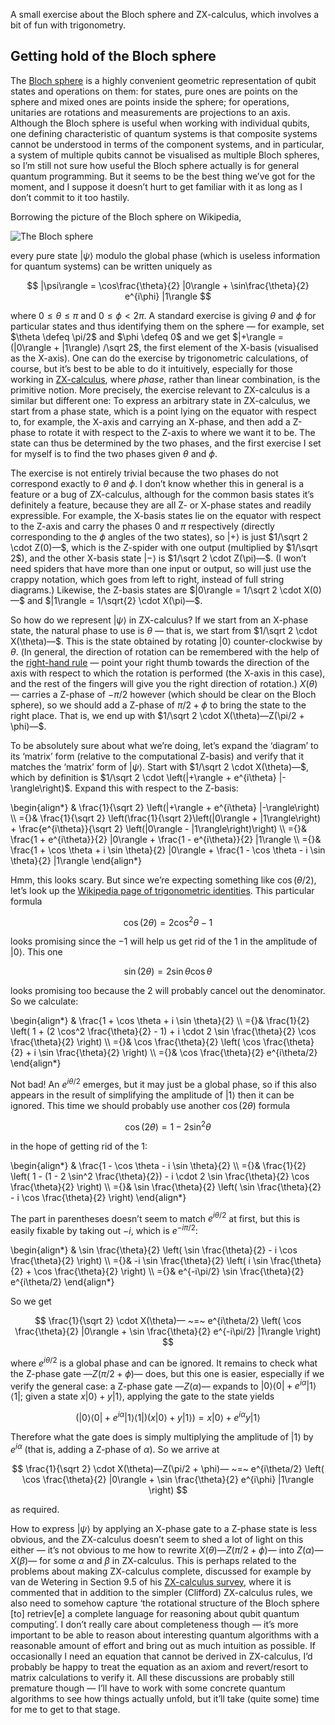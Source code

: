 A small exercise about the Bloch sphere and ZX-calculus, which involves a bit of fun with trigonometry.

## Getting hold of the Bloch sphere

The [Bloch sphere](https://en.wikipedia.org/wiki/Bloch_sphere) is a highly convenient geometric representation of qubit states and operations on them: for states, pure ones are points on the sphere and mixed ones are points inside the sphere; for operations, unitaries are rotations and measurements are projections to an axis.
Although the Bloch sphere is useful when working with individual qubits, one defining characteristic of quantum systems is that composite systems cannot be understood in terms of the component systems, and in particular, a system of multiple qubits cannot be visualised as multiple Bloch spheres, so I’m still not sure how useful the Bloch sphere actually is for general quantum programming.
But it seems to be the best thing we’ve got for the moment, and I suppose it doesn’t hurt to get familiar with it as long as I don’t commit to it too hastily.

Borrowing the picture of the Bloch sphere on Wikipedia,

![The Bloch sphere](https://upload.wikimedia.org/wikipedia/commons/6/6b/Bloch_sphere.svg)

every pure state $|\psi\rangle$ modulo the global phase (which is useless information for quantum systems) can be written uniquely as

$$ |\psi\rangle = \cos\frac{\theta}{2} |0\rangle + \sin\frac{\theta}{2} e^{i\phi} |1\rangle $$

where $0 \leq \theta \leq \pi$ and $0 \leq \phi < 2\pi$.
A standard exercise is giving $\theta$ and $\phi$ for particular states and thus identifying them on the sphere — for example, set $\theta \defeq \pi/2$ and $\phi \defeq 0$ and we get  $|+\rangle = (|0\rangle + |1\rangle) /\sqrt 2$, the first element of the X-basis (visualised as the X-axis).
One can do the exercise by trigonometric calculations, of course, but it’s best to be able to do it intuitively, especially for those working in [ZX-calculus](https://en.wikipedia.org/wiki/ZX-calculus), where *phase*, rather than linear combination, is the primitive notion.
More precisely, the exercise relevant to ZX-calculus is a similar but different one:
To express an arbitrary state in ZX-calculus, we start from a phase state, which is a point lying on the equator with respect to, for example, the X-axis and carrying an X-phase, and then add a Z-phase to rotate it with respect to the Z-axis to where we want it to be.
The state can thus be determined by the two phases, and the first exercise I set for myself is to find the two phases given $\theta$ and $\phi$.

The exercise is not entirely trivial because the two phases do not correspond exactly to $\theta$ and $\phi$.
I don’t know whether this in general is a feature or a bug of ZX-calculus, although for the common basis states it’s definitely a feature, because they are all Z- or X-phase states and readily expressible.
For example, the X-basis states lie on the equator with respect to the Z-axis and carry the phases $0$ and $\pi$ respectively (directly corresponding to the $\phi$ angles of the two states), so $|+\rangle$ is just $1/\sqrt 2 \cdot Z(0)—$, which is the Z-spider with one output (multiplied by $1/\sqrt 2$), and the other X-basis state $|-\rangle$ is $1/\sqrt 2 \cdot Z(\pi)—$.
(I won’t need spiders that have more than one input or output, so will just use the crappy notation, which goes from left to right, instead of full string diagrams.)
Likewise, the Z-basis states are $|0\rangle = 1/\sqrt 2 \cdot X(0)—$ and $|1\rangle = 1/\sqrt{2} \cdot X(\pi)—$.

So how do we represent $|\psi\rangle$ in ZX-calculus?
If we start from an X-phase state, the natural phase to use is $\theta$ — that is, we start from $1/\sqrt 2 \cdot X(\theta)—$.
This is the state obtained by rotating $|0\rangle$ counter-clockwise by $\theta$.
(In general, the direction of rotation can be remembered with the help of the [right-hand rule](https://en.wikipedia.org/wiki/Right-hand_rule) — point your right thumb towards the direction of the axis with respect to which the rotation is performed (the X-axis in this case), and the rest of the fingers will give you the right direction of rotation.)
$X(\theta)—$ carries a Z-phase of $-\pi/2$ however (which should be clear on the Bloch sphere), so we should add a Z-phase of $\pi/2 + \phi$ to bring the state to the right place.
That is, we end up with $1/\sqrt 2 \cdot X(\theta)—Z(\pi/2 + \phi)—$.

To be absolutely sure about what we’re doing, let’s expand the ‘diagram’ to its ‘matrix’ form (relative to the computational Z-basis) and verify that it matches the ‘matrix’ form of $|\psi\rangle$.
Start with $1/\sqrt 2 \cdot X(\theta)—$, which by definition is $1/\sqrt 2 \cdot \left(|+\rangle + e^{i\theta} |-\rangle\right)$.
Expand this with respect to the Z-basis:

\begin{align*}
   & \frac{1}{\sqrt 2} \left(|+\rangle + e^{i\theta} |-\rangle\right) \\\\
={}& \frac{1}{\sqrt 2} \left(\frac{1}{\sqrt 2}\left(|0\rangle + |1\rangle\right) + \frac{e^{i\theta}}{\sqrt 2} \left(|0\rangle - |1\rangle\right)\right) \\\\
={}& \frac{1 + e^{i\theta}}{2} |0\rangle + \frac{1 - e^{i\theta}}{2} |1\rangle \\\\
={}& \frac{1 + \cos \theta + i \sin \theta}{2} |0\rangle + \frac{1 - \cos \theta - i \sin \theta}{2} |1\rangle
\end{align*}

Hmm, this looks scary.
But since we’re expecting something like $\cos (\theta/2)$, let’s look up the [Wikipedia page of trigonometric identities](https://en.wikipedia.org/wiki/List_of_trigonometric_identities#Double-angle_formulae).
This particular formula

$$ \cos (2\theta) = 2 \cos^2 \theta - 1 $$

looks promising since the $-1$ will help us get rid of the $1$ in the amplitude of $|0\rangle$.
This one

$$ \sin (2\theta) = 2 \sin \theta \cos \theta $$

looks promising too because the $2$ will probably cancel out the denominator.
So we calculate:

\begin{align*}
   & \frac{1 + \cos \theta + i \sin \theta}{2} \\\\
={}& \frac{1}{2} \left( 1 + (2 \cos^2 \frac{\theta}{2} - 1) + i \cdot 2 \sin \frac{\theta}{2} \cos \frac{\theta}{2} \right) \\\\
={}& \cos \frac{\theta}{2} \left( \cos \frac{\theta}{2} + i \sin \frac{\theta}{2} \right) \\\\
={}& \cos \frac{\theta}{2} e^{i\theta/2}
\end{align*}

Not bad!
An $e^{i\theta/2}$ emerges, but it may just be a global phase, so if this also appears in the result of simplifying the amplitude of $|1\rangle$ then it can be ignored.
This time we should probably use another $\cos(2\theta)$ formula

$$ \cos (2\theta) = 1 - 2 \sin^2 \theta $$

in the hope of getting rid of the $1$:

\begin{align*}
   & \frac{1 - \cos \theta - i \sin \theta}{2} \\\\
={}& \frac{1}{2} \left( 1 - (1 - 2 \sin^2 \frac{\theta}{2}) - i \cdot 2 \sin \frac{\theta}{2} \cos \frac{\theta}{2} \right) \\\\
={}& \sin \frac{\theta}{2} \left( \sin \frac{\theta}{2} - i \cos \frac{\theta}{2} \right)
\end{align*}

The part in parentheses doesn’t seem to match $e^{i\theta/2}$ at first, but this is easily fixable by taking out $-i$, which is $e^{-i\pi/2}$:

\begin{align*}
   & \sin \frac{\theta}{2} \left( \sin \frac{\theta}{2} - i \cos \frac{\theta}{2} \right) \\\\
={}& -i \sin \frac{\theta}{2} \left( i \sin \frac{\theta}{2} + \cos \frac{\theta}{2} \right) \\\\
={}& e^{-i\pi/2} \sin \frac{\theta}{2} e^{i\theta/2}
\end{align*}

So we get

$$ \frac{1}{\sqrt 2} \cdot X(\theta)— ~=~ e^{i\theta/2} \left( \cos \frac{\theta}{2} |0\rangle + \sin \frac{\theta}{2} e^{-i\pi/2} |1\rangle \right) $$

where $e^{i\theta/2}$ is a global phase and can be ignored.
It remains to check what the Z-phase gate $—Z(\pi/2 + \phi)—$ does, but this one is easier, especially if we verify the general case: a Z-phase gate $—Z(\alpha)—$ expands to $|0\rangle\langle 0| + e^{i\alpha} |1\rangle\langle 1|$; given a state $x |0\rangle + y |1\rangle$, applying the gate to the state yields

$$ \left( |0\rangle\langle 0| + e^{i\alpha} |1\rangle\langle 1| \right) \left( x |0\rangle + y |1\rangle \right) = x |0\rangle + e^{i\alpha} y |1\rangle $$

Therefore what the gate does is simply multiplying the amplitude of $|1\rangle$ by $e^{i\alpha}$ (that is, adding a Z-phase of $\alpha$).
So we arrive at

$$ \frac{1}{\sqrt 2} \cdot X(\theta)—Z(\pi/2 + \phi)— ~=~ e^{i\theta/2} \left( \cos \frac{\theta}{2} |0\rangle + \sin \frac{\theta}{2} e^{i\phi} |1\rangle \right) $$

as required.

How to express $|\psi\rangle$ by applying an X-phase gate to a Z-phase state is less obvious, and the ZX-calculus doesn’t seem to shed a lot of light on this either — it’s not obvious to me how to rewrite $X(\theta)—Z(\pi/2 + \phi)—$ into $Z(\alpha)—X(\beta)—$ for some $\alpha$ and $\beta$ in ZX-calculus.
This is perhaps related to the problems about making ZX-calculus complete, discussed for example by van de Wetering in Section 9.5 of his [ZX-calculus survey](https://arxiv.org/abs/2012.13966v1), where it is commented that in addition to the simpler (Clifford) ZX-calculus rules, we also need to somehow capture ‘the rotational structure of the Bloch sphere [to] retriev[e] a complete language for reasoning about qubit quantum computing’.
I don’t really care about completeness though — it’s more important to be able to reason about interesting quantum algorithms with a reasonable amount of effort and bring out as much intuition as possible.
If occasionally I need an equation that cannot be derived in ZX-calculus, I’d probably be happy to treat the equation as an axiom and revert/resort to matrix calculations to verify it.
All these discussions are probably still premature though — I’ll have to work with some concrete quantum algorithms to see how things actually unfold, but it’ll take (quite some) time for me to get to that stage.